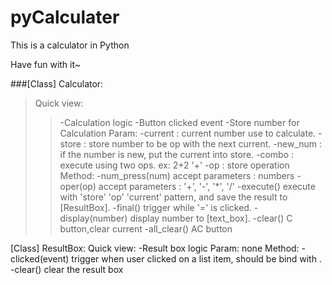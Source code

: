 pyCalculater
=============

This is a calculator in Python

Have fun with it~

###[Class] Calculator:
  >Quick view:
  >>-Calculation logic
  >>-Button clicked event
  >>-Store number for Calculation
  >Param:
  >>-current : current number use to calculate.
  >>-store   : store number to be op with the next current.
  >>-new_num : if the number is new, put the current into store.
  >>-combo   : execute using two ops. ex: 2+2 '+'
  >>-op      : store operation
  >Method:
    -num_press(num)
      accept parameters : numbers
    -oper(op)
      accept parameters : '+', '-', '\*', '/'
    -execute()
      execute with 'store' 'op' 'current' pattern, and save the result to [ResultBox].
    -final()
      trigger while '=' is clicked.
    -display(number)
      display number to [text_box].
    -clear()
      C button,clear current
    -all_clear()
      AC button

[Class] ResultBox:
  Quick view:
    -Result box logic
  Param:
    none
  Method:
    -clicked(event)
      trigger when user clicked on a list item, should be bind with <ButtonRelease-1>.
    -clear()
      clear the result box
